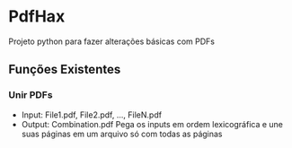 # PdfHax
Projeto python para fazer alterações básicas com PDFs

## Funções Existentes
### Unir PDFs
- Input: File1.pdf, File2.pdf, ..., FileN.pdf
- Output: Combination.pdf
Pega os inputs em ordem lexicográfica e une suas páginas em um arquivo só com todas as páginas


